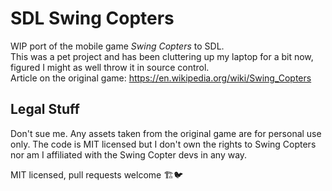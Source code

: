 # SDL Swing Copters

WIP port of the mobile game *Swing Copters* to SDL.  
This was a pet project and has been cluttering up my laptop for a bit now,  
figured I might as well throw it in source control.  
Article on the original game: https://en.wikipedia.org/wiki/Swing_Copters

## Legal Stuff
Don't sue me. Any assets taken from the original game are for personal use only.
The code is MIT licensed but I don't own the rights to Swing Copters
nor am I affiliated with the Swing Copter devs in any way.

MIT licensed, pull requests welcome 🏗️🐦
